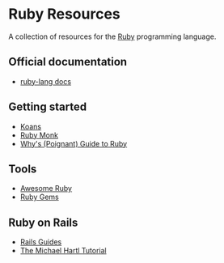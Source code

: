 # Ruby Resources
A collection of resources for the [Ruby](https://www.ruby-lang.org/en/)
programming language.

## Official documentation
* [ruby-lang docs](https://www.ruby-lang.org/en/documentation/)

## Getting started
* [Koans](http://rubykoans.com/)
* [Ruby Monk](https://rubymonk.com/)
* [Why's (Poignant) Guide to Ruby](http://mislav.uniqpath.com/poignant-guide/)

## Tools
* [Awesome Ruby](https://github.com/markets/awesome-ruby)
* [Ruby Gems](https://rubygems.org/)

## Ruby on Rails
* [Rails Guides](http://guides.rubyonrails.org/)
* [The Michael Hartl Tutorial](https://www.railstutorial.org/book)
